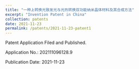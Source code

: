 ```yaml
---
title: "一种上转换光致发光与光热转换双功能纳米晶体材料及其合成方法"
excerpt: "Invention Patent in China"
collection: patents
date: 2021-11-23
permalink: /patents/2021-11-23-patent1
---
```


Patent Application Filed and Published.

Application No.: 202111096128.9

Publication Date: 2021-11-23
